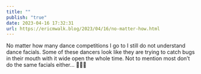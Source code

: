 ```yaml
---
title: ""
publish: "true"
date: 2023-04-16 17:32:31
url: https://ericmwalk.blog/2023/04/16/no-matter-how.html
---
```


No matter how many dance competitions I go to I still do not understand dance facials. Some of these dancers look like they are trying to catch bugs in their mouth with it wide open the whole time. Not to mention most don’t do the same facials either… 🤷🏻‍♂️